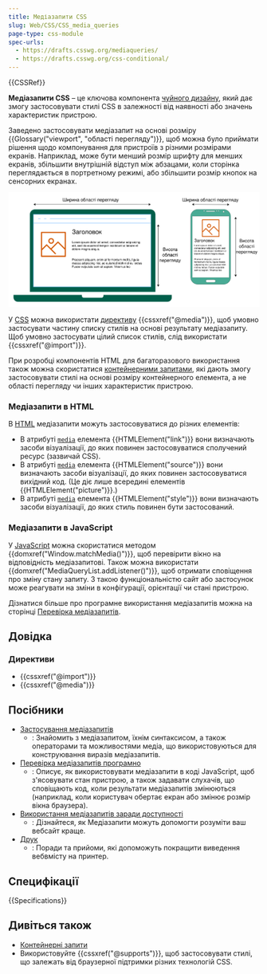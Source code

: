```yaml
---
title: Медіазапити CSS
slug: Web/CSS/CSS_media_queries
page-type: css-module
spec-urls:
  - https://drafts.csswg.org/mediaqueries/
  - https://drafts.csswg.org/css-conditional/
---
```


{{CSSRef}}

**Медіазапити CSS** – це ключова компонента [чуйного дизайну](/uk/docs/Learn/CSS/CSS_layout/Responsive_Design), який дає змогу застосовувати стилі CSS в залежності від наявності або значень характеристик пристрою.

Заведено застосовувати медіазапит на основі розміру {{Glossary("viewport", "області перегляду")}}, щоб можна було приймати рішення щодо компонування для пристроїв з різними розмірами екранів. Наприклад, може бути менший розмір шрифту для менших екранів, збільшити внутрішній відступ між абзацами, коли сторінка переглядається в портретному режимі, або збільшити розмір кнопок на сенсорних екранах.

![Ноутбук і мобільний пристрій з різними розмірами області перегляду, які можна перевіряти за допомогою медіазапитів, і можна спостерігати за тим, як вміст компонується по-різному.](media-queries.svg)

У [CSS](/uk/docs/Web/CSS) можна використати [директиву](/uk/docs/Web/CSS/At-rule) {{cssxref("@media")}}, щоб умовно застосувати частину списку стилів на основі результату медіазапиту.
Щоб умовно застосувати цілий список стилів, слід використати {{cssxref("@import")}}.

При розробці компонентів HTML для багаторазового використання також можна скористатися [контейнерними запитами](/uk/docs/Web/CSS/CSS_container_queries), які дають змогу застосовувати стилі на основі розміру контейнерного елемента, а не області перегляду чи інших характеристик пристрою.

### Медіазапити в HTML

В [HTML](/uk/docs/Web/HTML) медіазапити можуть застосовуватися до різних елементів:

- В атрибуті [`media`](/uk/docs/Web/HTML/Element/link#media) елемента {{HTMLElement("link")}} вони визначають засоби візуалізації, до яких повинен застосовуватися сполучений ресурс (зазвичай CSS).
- В атрибуті [`media`](/uk/docs/Web/HTML/Element/source#media) елемента {{HTMLElement("source")}} вони визначають засоби візуалізації, до яких повинен застосовуватися вихідний код. (Це діє лише всередині елементів {{HTMLElement("picture")}}.)
- В атрибуті [`media`](/uk/docs/Web/HTML/Element/style#media) елемента {{HTMLElement("style")}} вони визначають засоби візуалізації, до яких стиль повинен бути застосований.

### Медіазапити в JavaScript

У [JavaScript](/uk/docs/Web/JavaScript) можна скористатися методом {{domxref("Window.matchMedia()")}}, щоб перевірити вікно на відповідність медіазапитові.
Також можна використати {{domxref("MediaQueryList.addListener()")}}, щоб отримати сповіщення про зміну стану запиту.
З такою функціональністю сайт або застосунок може реагувати на зміни в конфігурації, орієнтації чи стані пристрою.

Дізнатися більше про програмне використання медіазапитів можна на сторінці [Перевірка медіазапитів](/uk/docs/Web/CSS/CSS_media_queries/Testing_media_queries).

## Довідка

### Директиви

- {{cssxref("@import")}}
- {{cssxref("@media")}}

## Посібники

- [Застосування медіазапитів](/uk/docs/Web/CSS/CSS_media_queries/Using_media_queries)
  - : Знайомить з медіазапитом, їхнім синтаксисом, а також операторами та можливостями медіа, що використовуються для конструювання виразів медіазапитів.
- [Перевірка медіазапитів програмно](/uk/docs/Web/CSS/CSS_media_queries/Testing_media_queries)
  - : Описує, як використовувати медіазапити в коді JavaScript, щоб з'ясовувати стан пристрою, а також задавати слухачів, що сповіщають код, коли результати медіазапитів змінюються (наприклад, коли користувач обертає екран або змінює розмір вікна браузера).
- [Використання медіазапитів заради доступності](/uk/docs/Web/CSS/CSS_media_queries/Using_media_queries_for_accessibility)
  - : Дізнайтеся, як Медіазапити можуть допомогти розуміти ваш вебсайт краще.
- [Друк](/uk/docs/Web/CSS/CSS_media_queries/Printing)
  - : Поради та прийоми, які допоможуть покращити виведення вебвмісту на принтер.

## Специфікації

{{Specifications}}

## Дивіться також

- [Контейнерні запити](/uk/docs/Web/CSS/CSS_container_queries)
- Використовуйте {{cssxref("@supports")}}, щоб застосовувати стилі, що залежать від браузерної підтримки різних технологій CSS.

